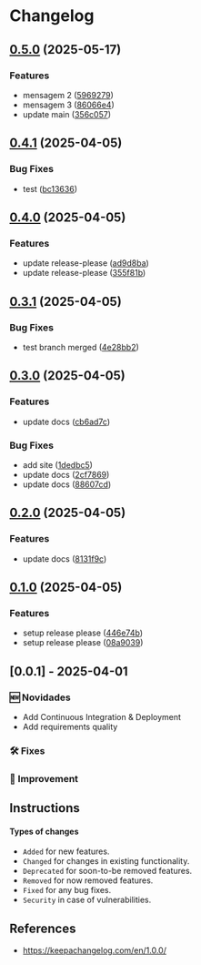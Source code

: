 # Changelog

## [0.5.0](https://github.com/acnaweb/python/compare/v0.4.1...v0.5.0) (2025-05-17)


### Features

* mensagem 2 ([5969279](https://github.com/acnaweb/python/commit/5969279d87fa97018f71ad1b537477c0d8272b83))
* mensagem 3 ([86066e4](https://github.com/acnaweb/python/commit/86066e45bfe4477a2e0b2a8473e8e0f22895b742))
* update main ([356c057](https://github.com/acnaweb/python/commit/356c057f7c3ff69b157a7316f636df6de3db3143))

## [0.4.1](https://github.com/acnaweb/python/compare/v0.4.0...v0.4.1) (2025-04-05)


### Bug Fixes

* test ([bc13636](https://github.com/acnaweb/python/commit/bc1363690d2a45803623cc8540f86513240a557f))

## [0.4.0](https://github.com/acnaweb/python/compare/v0.3.1...v0.4.0) (2025-04-05)


### Features

* update release-please ([ad9d8ba](https://github.com/acnaweb/python/commit/ad9d8bae6a7ddb8d0a16cf9963a2ad12b4bf9938))
* update release-please ([355f81b](https://github.com/acnaweb/python/commit/355f81b16067dc3c002d55834eac07826aaf4445))

## [0.3.1](https://github.com/acnaweb/python/compare/v0.3.0...v0.3.1) (2025-04-05)


### Bug Fixes

* test branch merged ([4e28bb2](https://github.com/acnaweb/python/commit/4e28bb2148f028f7b56ed5ad40b34574a2a531c6))

## [0.3.0](https://github.com/acnaweb/python/compare/v0.2.0...v0.3.0) (2025-04-05)


### Features

* update docs ([cb6ad7c](https://github.com/acnaweb/python/commit/cb6ad7cd1fe2d2c6a46ccbb601d4461feba832dc))


### Bug Fixes

* add site ([1dedbc5](https://github.com/acnaweb/python/commit/1dedbc52b63b0101f4151a05d1c3ec5ec3c51d36))
* update docs ([2cf7869](https://github.com/acnaweb/python/commit/2cf7869bec15c094a45816260b6ef0bf81292195))
* update docs ([88607cd](https://github.com/acnaweb/python/commit/88607cdb5c809b6275e45b2eac29e060f8a9f097))

## [0.2.0](https://github.com/acnaweb/python/compare/v0.1.0...v0.2.0) (2025-04-05)


### Features

* update docs ([8131f9c](https://github.com/acnaweb/python/commit/8131f9c5c80029fc4f88445990cc15df24f23f85))

## [0.1.0](https://github.com/acnaweb/python/compare/v0.0.1...v0.1.0) (2025-04-05)


### Features

* setup release please ([446e74b](https://github.com/acnaweb/python/commit/446e74b055913159e77a98693615dff4afd67e3c))
* setup release please ([08a9039](https://github.com/acnaweb/python/commit/08a9039036bd69e11920b42d9222a85a8902456c))

## [0.0.1] - 2025-04-01

### 🆕 Novidades

- Add Continuous Integration & Deployment
- Add requirements quality

### 🛠️ Fixes

### 🔧 Improvement

## Instructions

#### Types of changes

- ```Added``` for new features.
- ```Changed``` for changes in existing functionality.
- ```Deprecated``` for soon-to-be removed features.
- ```Removed``` for now removed features.
- ```Fixed``` for any bug fixes.
- ```Security``` in case of vulnerabilities.


## References

- https://keepachangelog.com/en/1.0.0/
